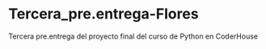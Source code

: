 # Tercera_pre.entrega-Flores
Tercera pre.entrega del proyecto final del curso de Python en CoderHouse
